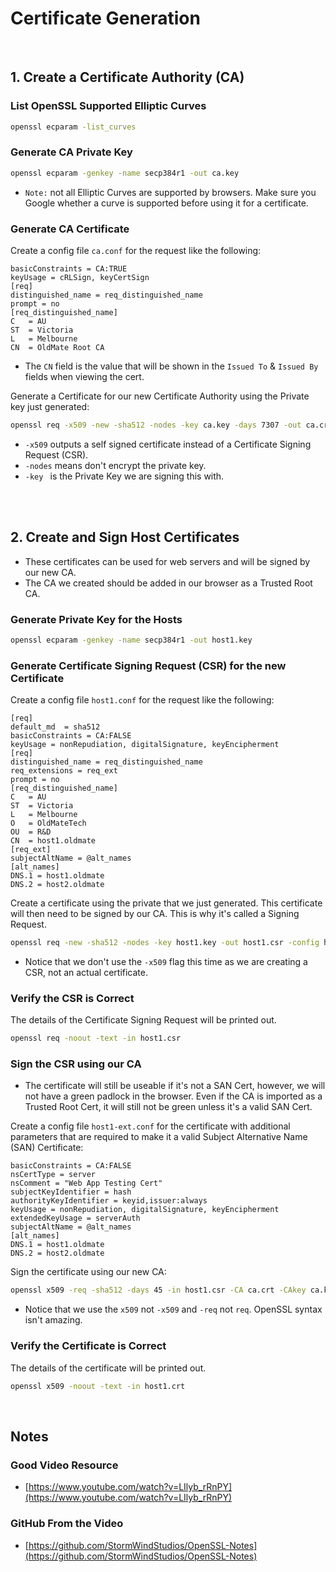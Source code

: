 # Certificate Generation

<br>

## 1. Create a Certificate Authority (CA)

### List OpenSSL Supported Elliptic Curves
```bash
openssl ecparam -list_curves
```


### Generate CA Private Key

```bash
openssl ecparam -genkey -name secp384r1 -out ca.key
```

 - `Note:` not all Elliptic Curves are supported by browsers. Make sure you Google whether a curve is supported before using it for a certificate.


### Generate CA Certificate

Create a config file `ca.conf` for the request like the following:

```text
basicConstraints = CA:TRUE
keyUsage = cRLSign, keyCertSign
[req]
distinguished_name = req_distinguished_name
prompt = no
[req_distinguished_name]
C   = AU
ST  = Victoria
L   = Melbourne
CN  = OldMate Root CA
```

 - The `CN` field is the value that will be shown in the `Issued To` & `Issued By` fields when viewing the cert.

Generate a Certificate for our new Certificate Authority using the Private key just generated:

```bash
openssl req -x509 -new -sha512 -nodes -key ca.key -days 7307 -out ca.crt -config ca.conf
```

 - `-x509` outputs a self signed certificate instead of a Certificate Signing Request (CSR).
 - `-nodes` means don't encrypt the private key.
 - `-key ` is the Private Key we are signing this with.

<br>
<br>


## 2. Create and Sign Host Certificates

 - These certificates can be used for web servers and will be signed by our new CA.
 - The CA we created should be added in our browser as a Trusted Root CA.

### Generate Private Key for the Hosts
```bash
openssl ecparam -genkey -name secp384r1 -out host1.key
```


### Generate Certificate Signing Request (CSR) for the new Certificate

Create a config file `host1.conf` for the request like the following:
```text
[req]
default_md	= sha512
basicConstraints = CA:FALSE
keyUsage = nonRepudiation, digitalSignature, keyEncipherment
[req]
distinguished_name = req_distinguished_name
req_extensions = req_ext
prompt = no
[req_distinguished_name]
C   = AU
ST  = Victoria
L   = Melbourne
O   = OldMateTech
OU  = R&D
CN  = host1.oldmate
[req_ext]
subjectAltName = @alt_names
[alt_names]
DNS.1 = host1.oldmate
DNS.2 = host2.oldmate
```

Create a certificate using the private that we just generated. This certificate will then need to be signed by our CA. This is why it's called a Signing Request.

```bash
openssl req -new -sha512 -nodes -key host1.key -out host1.csr -config host1.conf
```

 - Notice that we don't use the `-x509` flag this time as we are creating a CSR, not an actual certificate.


### Verify the CSR is Correct

The details of the Certificate Signing Request will be printed out.

```bash
openssl req -noout -text -in host1.csr
```


### Sign the CSR using our CA

 - The certificate will still be useable if it's not a SAN Cert, however, we will not have a green padlock in the browser. Even if the CA is imported as a Trusted Root Cert, it will still not be green unless it's a valid SAN Cert.

 Create a config file `host1-ext.conf` for the certificate with additional parameters that are required to make it a valid Subject Alternative Name (SAN) Certificate:

```text
basicConstraints = CA:FALSE
nsCertType = server
nsComment = "Web App Testing Cert"
subjectKeyIdentifier = hash
authorityKeyIdentifier = keyid,issuer:always
keyUsage = nonRepudiation, digitalSignature, keyEncipherment
extendedKeyUsage = serverAuth
subjectAltName = @alt_names
[alt_names]
DNS.1 = host1.oldmate
DNS.2 = host2.oldmate
```

Sign the certificate using our new CA:

```bash
openssl x509 -req -sha512 -days 45 -in host1.csr -CA ca.crt -CAkey ca.key -CAcreateserial -out host1.crt -extfile host1-ext.conf
```

 - Notice that we use the `x509` not `-x509` and `-req` not `req`. OpenSSL syntax isn't amazing.


### Verify the Certificate is Correct

The details of the certificate will be printed out.

```bash
openssl x509 -noout -text -in host1.crt
```



<br>


## Notes

### Good Video Resource
 - [https://www.youtube.com/watch?v=LIlyb_rRnPY](https://www.youtube.com/watch?v=LIlyb_rRnPY)

### GitHub From the Video
 - [https://github.com/StormWindStudios/OpenSSL-Notes](https://github.com/StormWindStudios/OpenSSL-Notes)